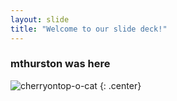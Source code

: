 ```yaml
---
layout: slide
title: "Welcome to our slide deck!"
---
```


### mthurston was here

![cherryontop-o-cat](https://octodex.github.com/images/cherryontop-o-cat.png) {: .center}
